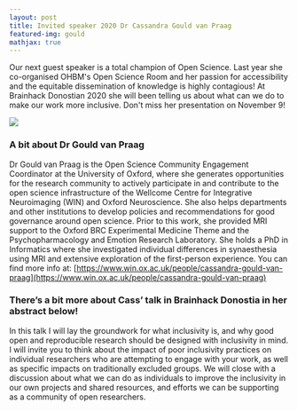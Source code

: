 ```yaml
---
layout: post
title: Invited speaker 2020 Dr Cassandra Gould van Praag
featured-img: gould
mathjax: true
---
```


Our next guest speaker is a total champion of Open Science. Last year she co-organised OHBM's Open Science Room and her passion for accessibility and the equitable dissemination of knowledge is highly contagious! At Brainhack Donostian 2020 she will been telling us about what can we do to make our work more inclusive. Don't miss her presentation on November 9!


![](https://brainhack-donostia.github.io/assets/img/posts/gould.jpg)

### A bit about Dr Gould van Praag

Dr Gould van Praag is the Open Science Community Engagement Coordinator at the University of Oxford, where she generates opportunities for the research community to actively participate in and contribute to the open science infrastructure of the Wellcome Centre for Integrative Neuroimaging (WIN) and Oxford Neuroscience. She also helps departments and other institutions to develop policies and recommendations for good governance around open science. Prior to this work, she provided MRI support to the Oxford BRC Experimental Medicine Theme and the Psychopharmacology and Emotion Research Laboratory. She holds a PhD in Informatics where she investigated individual differences in synaesthesia using MRI and extensive exploration of the first-person experience. You can find more info at: [https://www.win.ox.ac.uk/people/cassandra-gould-van-praag](https://www.win.ox.ac.uk/people/cassandra-gould-van-praag)


### There’s a bit more about Cass’ talk in Brainhack Donostia in her abstract below!

In this talk I will lay the groundwork for what inclusivity is, and why good open and reproducible research should be designed with inclusivity in mind. I will invite you to think about the impact of poor inclusivity practices on individual researchers who are attempting to engage with your work, as well as specific impacts on traditionally excluded groups. We will close with a discussion about what we can do as individuals to improve the inclusivity in our own projects and shared resources, and efforts we can be supporting as a community of open researchers.
